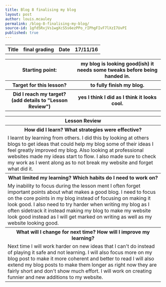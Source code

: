 ```yaml
---
title: Blog 8 finalising my blog
layout: post
author: louis.mcauley
permalink: /blog-8-finalising-my-blog/
source-id: 1gfd5RxjVs1wgXcS5s6ezPPo_rIPhgFIvF7lXzI7UvPI
published: true
---
```

<table>
  <tr>
    <th>Title</th>
    <th>final grading</th>
    <th>Date</th>
    <th>17/11/16</th>
  </tr>
</table>


<table>
  <tr>
    <th>Starting point:</th>
    <th>my blog is looking good(ish) it needs some tweaks before being handed in.</th>
  </tr>
  <tr>
    <th>Target for this lesson?</th>
    <th>to fully finish my blog.</th>
  </tr>
  <tr>
    <th>Did I reach my target? 
(add details to "Lesson Review")</th>
    <th> yes I think I did as I think it looks cool.</th>
  </tr>
</table>


<table>
  <tr>
    <th>Lesson Review</th>
  </tr>
  <tr>
    <th>How did I learn? What strategies were effective? </th>
  </tr>
  <tr>
    <td>I learnt by learning from others. I did this by looking at others blogs to get ideas that could help my blog some of their ideas I feel greatly improved my blog. Also looking at professional websites made my ideas start to flow. I also made sure to check my work as I went along as to not break my website and forget what did it. </td>
  </tr>
  <tr>
    <th>What limited my learning? Which habits do I need to work on? </th>
  </tr>
  <tr>
    <td>My inability to focus during the lesson ment I often forget important points about what makes a good blog. I need to focus on the core points in my blog instead of focusing on making it look good. I also need to try harder when writing my blog as I often sidetrack it instead making my blog to make my website look good instead as I will get marked on writing as well as my website looking good.</td>
  </tr>
  <tr>
    <th>What will I change for next time? How will I improve my learning?</th>
  </tr>
  <tr>
    <td>Next time I will work harder on new ideas that I can't do instead of playing it safe and not learning. I will also focus more on my blog post to make it more coherent and better to read I will also extend my blog posts to make them longer as right now they are fairly short and don't show much effort.  I will work on creating funnier and new additions to my website. </td>
  </tr>
</table>


